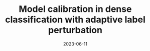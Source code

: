 ---
title: "Model calibration in dense classification with adaptive label perturbation"
collection: publications
category: conferences
permalink: /publication/2023-iccv
excerpt: 'For safety-related applications, it is crucial to produce trustworthy deep neural networks whose prediction is associated with confidence that can represent the likelihood of correctness for subsequent decision-making. Existing dense binary classification models are prone to being over-confident. To improve model calibration, we propose Adaptive Stochastic Label Perturbation (ASLP) which learns a unique label perturbation level for each training image. ASLP employs our proposed Self-Calibrating Binary Cross Entropy (SC-BCE) loss, which unifies label perturbation processes including stochastic approaches (like DisturbLabel), and label smoothing, to correct calibration while maintaining classification rates. ASLP follows Maximum Entropy Inference of classic statistical mechanics to maximise prediction entropy with respect to missing information. It performs this while:(1) preserving classification accuracy on known data as a conservative solution, or (2) specifically improves model calibration degree by minimising the gap between the prediction accuracy and expected confidence of target training label. Extensive results demonstrate that ASLP can significantly improve calibration degrees of dense binary classification models on both in-distribution and out-of-distribution data.'
date: 2023-06-11
venue: 'ICCV 2023'
paperurl: 'http://openaccess.thecvf.com/content/ICCV2023/papers/Liu_Model_Calibration_in_Dense_Classification_with_Adaptive_Label_Perturbation_ICCV_2023_paper.pdf'
bibtexurl: 'http://academicpages.github.io/files/iccv2023.bib'
---